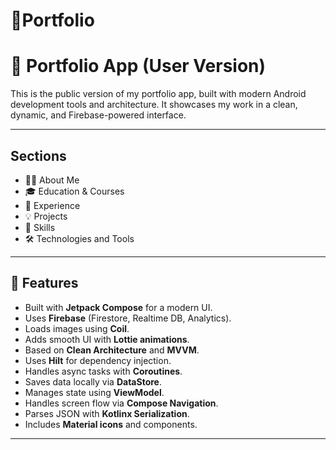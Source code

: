 #  📜️**Portfolio**

# 📱 Portfolio App (User Version)

This is the public version of my portfolio app, built with modern Android development tools and architecture. It showcases my work in a clean, dynamic, and Firebase-powered interface.

---

## Sections

- 🧑‍💼 About Me
- 🎓 Education & Courses
- 💼 Experience
- 💡 Projects
- 🧠 Skills
- 🛠 Technologies and Tools

---

## 🔧 Features

- Built with **Jetpack Compose** for a modern UI.
- Uses **Firebase** (Firestore, Realtime DB, Analytics).
- Loads images using **Coil**.
- Adds smooth UI with **Lottie animations**.
- Based on **Clean Architecture** and **MVVM**.
- Uses **Hilt** for dependency injection.
- Handles async tasks with **Coroutines**.
- Saves data locally via **DataStore**.
- Manages state using **ViewModel**.
- Handles screen flow via **Compose Navigation**.
- Parses JSON with **Kotlinx Serialization**.
- Includes **Material icons** and components.

---

